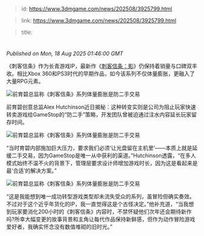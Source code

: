 > id: https://www.3dmgame.com/news/202508/3925799.html

> link: https://www.3dmgame.com/news/202508/3925799.html

> title: 

# 
_Published on Mon, 18 Aug 2025 01:46:00 GMT_

《刺客信条》作为长青游戏IP，最新作《[刺客信条：影](https://www.3dmgame.com/games/acshadows/)》仍保持着销量与口碑双丰收。相比Xbox 360和PS3时代的早期作品，如今该系列不仅体量膨胀，更融入了大量RPG元素。

![前育碧总监称《刺客信条》系列体量膨胀是防二手交易](https://img.3dmgame.com/uploads/images/news/20250818/1755481091_498986.jpg)

前育碧创意总监Alex Hutchinson近日揭秘：这种转变实则是公司为阻止玩家快速转卖游戏给GameStop的“防二手”策略，开发团队曾被迫通过注水内容延长玩家留存时间。

![前育碧总监称《刺客信条》系列体量膨胀是防二手交易](https://img.3dmgame.com/uploads/images/news/20250818/1755481097_958638_jpg_r.jpg)

“当时育碧内部施加巨大压力，要求我们必须‘让光盘留在主机里’——本质上就是延缓二手交易，因为GameStop是唯一从中获利的渠道。”Hutchinson透露，“在多人模式始终不温不火的背景下，管理层要求设计师增加游戏时长，因为这是看起来是最‘合适’的解决方案。”

![前育碧总监称《刺客信条》系列体量膨胀是防二手交易](https://img.3dmgame.com/uploads/images/news/20250818/1755481104_901227_jpg_r.jpg)

“这是我能想到唯一成功转型游戏类型却未流失受众的系列，虽冒险但确实奏效。不过对于这个近乎年货化的IP，我一直觉得这是个古怪决定。”他补充道，“当我想到玩家要消化200小时的《刺客信条》内容时，不禁怀疑他们次年还会期待新作吗?所幸大幅变更的故事背景和主角让每代作品保持新鲜感，但作为动作冒险游戏爱好者，我确实怀念没有数值堆砌的旧时光。”
